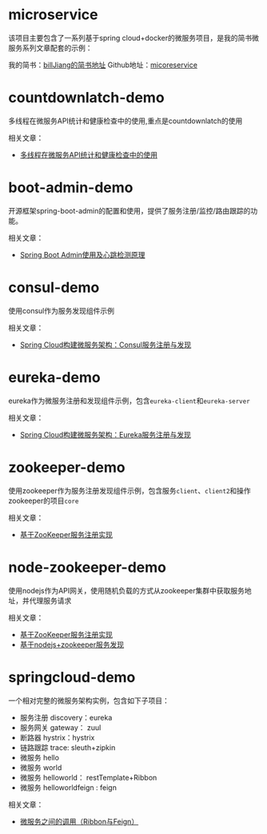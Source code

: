 # microservice
该项目主要包含了一系列基于spring cloud+docker的微服务项目，是我的简书微服务系列文章配套的示例：

我的简书：[billJiang的简书地址](http://www.jianshu.com/u/1129e8da7a07)
Github地址：[micoreservice](https://github.com/bill1012/microservice)

# countdownlatch-demo
多线程在微服务API统计和健康检查中的使用,重点是countdownlatch的使用

相关文章：
- [多线程在微服务API统计和健康检查中的使用](http://www.jianshu.com/p/5bb0ebde9800)
# boot-admin-demo
开源框架spring-boot-admin的配置和使用，提供了服务注册/监控/路由跟踪的功能。

相关文章：
- [Spring Boot Admin使用及心跳检测原理](http://www.jianshu.com/p/1170f4593638)

# consul-demo
使用consul作为服务发现组件示例

相关文章：
- [Spring Cloud构建微服务架构：Consul服务注册与发现](http://www.jianshu.com/p/6ee1fe79e959)

# eureka-demo
eureka作为微服务注册和发现组件示例，包含`eureka-client`和`eureka-server`

相关文章：
- [Spring Cloud构建微服务架构：Eureka服务注册与发现](http://www.jianshu.com/p/1170f4593638)

# zookeeper-demo
使用zookeeper作为服务注册发现组件示例，包含服务`client`、`client2`和操作zookeeper的项目`core`

相关文章：
- [基于ZooKeeper服务注册实现](http://www.jianshu.com/p/0dfac0ad266f)


# node-zookeeper-demo
使用nodejs作为API网关，使用随机负载的方式从zookeeper集群中获取服务地址，并代理服务请求

相关文章：
-  [基于ZooKeeper服务注册实现](http://www.jianshu.com/p/0dfac0ad266f)
-  [基于nodejs+zookeeper服务发现](http://www.jianshu.com/p/a6b01048d94f)

# springcloud-demo
一个相对完整的微服务架构实例，包含如下子项目：
- 服务注册 discovery：eureka
- 服务网关 gateway： zuul
- 断路器 hystrix：hystrix
- 链路跟踪 trace: sleuth+zipkin
- 微服务 hello
- 微服务 world
- 微服务 helloworld： restTemplate+Ribbon 
- 微服务 helloworldfeign : feign

相关文章：
- [微服务之间的调用（Ribbon与Feign）](http://www.jianshu.com/p/7ca91139dca5)
